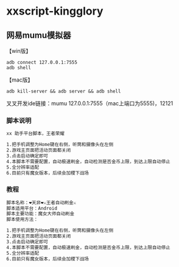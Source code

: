 # xxscript-kingglory

## 网易mumu模拟器
【win版】
```
adb connect 127.0.0.1:7555
adb shell
```
【mac版】
```
adb kill-server && adb server && adb shell
```

叉叉开发ide链接：mumu	127.0.0.1:7555（mac上端口为5555)，12121

### 脚本说明
```markdown
xx 助手平台脚本，王者荣耀

1.把手机调整为Home键在右侧，听筒和摄像头在左侧
2.游戏主页面把活动页面都关闭
3.点击启动确定即可
4.本脚本不需要配置，自动极速刷金，自动检测是否金币上限，到达上限自动停止
5.全分辨率适配
6.目前只有魔女版本，后续会加稷下战场
```

### 教程
```markdown
脚本名称：❤️天非❤️⚔️王者自动刷金⚔️
脚本适用平台：Android
脚本主要功能：魔女大师自动刷金
脚本使用方法：

1.把手机调整为Home键在右侧，听筒和摄像头在左侧
2.游戏主页面把活动页面都关闭
3.点击启动确定即可
4.本脚本不需要配置，自动极速刷金，自动检测是否金币上限，到达上限自动停止
5.全分辨率适配
6.目前只有魔女版本，后续会加稷下战场
```
